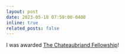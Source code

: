 ```yaml
---
layout: post
date: 2023-05-18 07:59:00-0400
inline: true
related_posts: false
---
```


I was awarded [The Chateaubriand Fellowship](https://www.chateaubriand-fellowship.org/About-the-Fellowship)!

